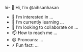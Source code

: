 hi- 👋 Hi, I’m @aihsanhasan
- 👀 I’m interested in ...
- 🌱 I’m currently learning ...
- 💞️ I’m looking to collaborate on ...
- 📫 How to reach me ...
- 😄 Pronouns: ...
- ⚡ Fun fact: ...

<!---
aihsanhasan/aihsanhasan is a ✨ special ✨ repository because its `README.md` (this file) appears on your GitHub profile.
You can click the Preview link to take a look at your changes.
--->
